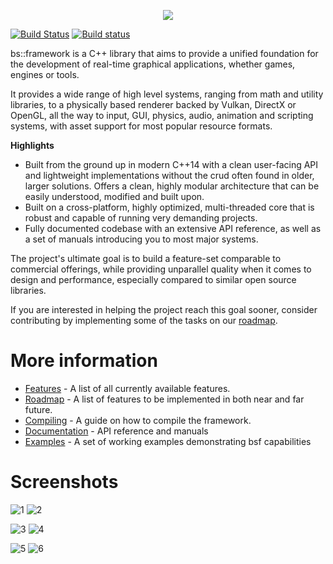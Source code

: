 <p align="center"><img src="https://data.banshee3d.com/web/bsfLogoHeaderLarge.png" /></p>

[![Build Status](https://travis-ci.org/GameFoundry/bsf.svg?branch=master)](https://travis-ci.org/GameFoundry/bsf) [![Build status](https://ci.appveyor.com/api/projects/status/lafi3jj8bqowh25d?svg=true)](https://ci.appveyor.com/project/BearishSun/bsf)

bs::framework is a C++ library that aims to provide a unified foundation for the development of real-time graphical applications, whether games, engines or tools. 

It provides a wide range of high level systems, ranging from math and utility libraries, to a physically based renderer backed by Vulkan, DirectX or OpenGL, all the way to input, GUI, physics, audio, animation and scripting systems, with asset support for most popular resource formats.

**Highlights**
 * Built from the ground up in modern C++14 with a clean user-facing API and lightweight implementations without the crud often found in older, larger solutions. Offers a clean, highly modular architecture that can be easily understood, modified and built upon.
 * Built on a cross-platform, highly optimized, multi-threaded core that is robust and capable of running very demanding projects. 
 * Fully documented codebase with an extensive API reference, as well as a set of manuals introducing you to most major systems.

The project's ultimate goal is to build a feature-set comparable to commercial offerings, while providing unparallel quality when it comes to design and performance, especially compared to similar open source libraries. 

If you are interested in helping the project reach this goal sooner, consider contributing by implementing some of the tasks on our [roadmap](https://github.com/GameFoundry/bsf/blob/master/Documentation/GitHub/roadmap.md).

# More information
* [Features](https://github.com/GameFoundry/bsf/blob/master/Documentation/GitHub/features.md) - A list of all currently available features.
* [Roadmap](https://github.com/GameFoundry/bsf/blob/master/Documentation/GitHub/roadmap.md) - A list of features to be implemented in both near and far future. 
* [Compiling](https://github.com/GameFoundry/bsf/blob/master/Documentation/GitHub/compiling.md) - A guide on how to compile the framework.
* [Documentation](https://www.bsframework.io/docs/index.html) - API reference and manuals
* [Examples](https://github.com/gamefoundry/bsfExamples) - A set of working examples demonstrating bsf capabilities

# Screenshots

![1](https://data.banshee3d.com/web/1thumb.png)[](https://data.banshee3d.com/web/1.png) ![2](https://data.banshee3d.com/web/2thumb.png)[](https://data.banshee3d.com/web/2.png)

![3](https://data.banshee3d.com/web/3thumb.gif)[](https://data.banshee3d.com/web/3.gif) ![4](https://data.banshee3d.com/web/4thumb.gif)[](https://data.banshee3d.com/web/4.gif)

![5](https://data.banshee3d.com/web/5thumb.png)[](https://data.banshee3d.com/web/5.png) ![6](https://data.banshee3d.com/web/6thumb.png)[](https://data.banshee3d.com/web/6.png)